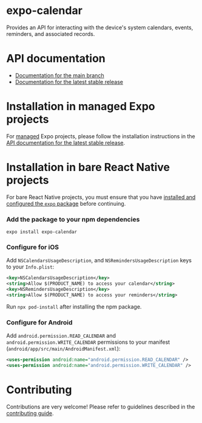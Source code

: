 # expo-calendar

Provides an API for interacting with the device's system calendars, events, reminders, and associated records.

# API documentation

- [Documentation for the main branch](https://github.com/expo/expo/blob/main/docs/pages/versions/unversioned/sdk/calendar.md)
- [Documentation for the latest stable release](https://docs.expo.dev/versions/latest/sdk/calendar/)

# Installation in managed Expo projects

For [managed](https://docs.expo.dev/versions/latest/introduction/managed-vs-bare/) Expo projects, please follow the installation instructions in the [API documentation for the latest stable release](https://docs.expo.dev/versions/latest/sdk/calendar/).

# Installation in bare React Native projects

For bare React Native projects, you must ensure that you have [installed and configured the `expo` package](https://docs.expo.dev/bare/installing-expo-modules/) before continuing.

### Add the package to your npm dependencies

```
expo install expo-calendar
```

### Configure for iOS

Add `NSCalendarsUsageDescription`, and `NSRemindersUsageDescription` keys to your `Info.plist`:

```xml
<key>NSCalendarsUsageDescription</key>
<string>Allow $(PRODUCT_NAME) to access your calendar</string>
<key>NSRemindersUsageDescription</key>
<string>Allow $(PRODUCT_NAME) to access your reminders</string>
```

Run `npx pod-install` after installing the npm package.

### Configure for Android

Add `android.permission.READ_CALENDAR` and `android.permission.WRITE_CALENDAR` permissions to your manifest (`android/app/src/main/AndroidManifest.xml`):

```xml
<uses-permission android:name="android.permission.READ_CALENDAR" />
<uses-permission android:name="android.permission.WRITE_CALENDAR" />
```

# Contributing

Contributions are very welcome! Please refer to guidelines described in the [contributing guide](https://github.com/expo/expo#contributing).
